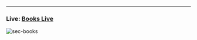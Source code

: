 ---
### Live: [Books Live](https://sec-books.netlify.app)

![sec-books](https://user-images.githubusercontent.com/75527964/198149915-8424f739-6aba-40e8-92d5-7922b4c7a354.png)
